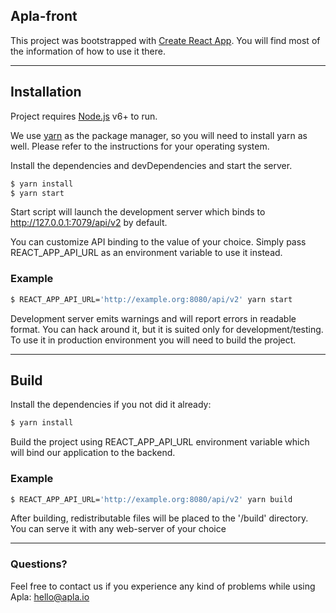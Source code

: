 ## Apla-front
This project was bootstrapped with [Create React App](https://github.com/facebookincubator/create-react-app). You will find most of the information of how to use it there.

----------

## Installation
Project requires [Node.js](https://nodejs.org/) v6+ to run.

We use [yarn](https://yarnpkg.com/en/docs/install) as the package manager, so you will need to install yarn as well. Please refer to the instructions for your operating system.

Install the dependencies and devDependencies and start the server.

```bash
$ yarn install
$ yarn start
```

Start script will launch the development server which binds to http://127.0.0.1:7079/api/v2 by default.

You can customize API binding to the value of your choice. Simply pass REACT_APP_API_URL as an environment variable to use it instead.

### Example

```bash
$ REACT_APP_API_URL='http://example.org:8080/api/v2' yarn start
```

Development server emits warnings and will report errors in readable format. You can hack around it, but it is suited only for development/testing. To use it in production environment you will need to build the project.

----------

## Build
Install the dependencies if you not did it already:
```bash
$ yarn install
```

Build the project using REACT_APP_API_URL environment variable which will bind our application to the backend.

### Example

```bash
$ REACT_APP_API_URL='http://example.org:8080/api/v2' yarn build
```

After building, redistributable files will be placed to the '/build' directory. You can serve it with any web-server of your choice

----------

### Questions?

Feel free to contact us if you experience any kind of problems while using Apla: hello@apla.io